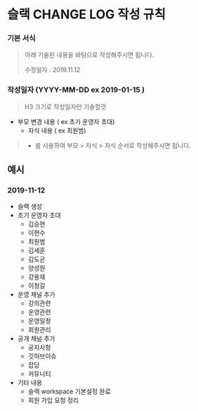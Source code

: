 # 슬랙 CHANGE LOG 작성 규칙



### 기본 서식

> 아래 기술된 내용을 바탕으로 작성해주시면 됩니다.
>
> 수정일자 : 2019.11.12



### 작성일자 (YYYY-MM-DD  ex   2019-01-15  )

> H3 크기로 작성일자만 기술할것

- 부모 변경 내용 ( ex 초기 운영자 초대)
  - 자식 내용 ( ex 최원범)

> - 를 사용하여 부모 > 자식 > 자식 순서로 작성해주시면 됩니다.

## 예시



### 2019-11-12

- 슬랙 생성
- 초기 운영자 초대
  - 김승현
  - 이현수
  - 최원범
  - 김세훈
  - 김도균
  - 양성원
  - 강용재
  - 이청길
- 운영 채널 추가
  - 강의관련
  - 운영관련
  - 운영일정
  - 회원관리
- 공개 채널 추가
  - 공지사항
  - 깃허브이슈
  - 잡담
  - 커뮤니티
- 기타 내용
  - 슬랙 workspace 기본설정 완료
  - 회원 가입 요청 정리
